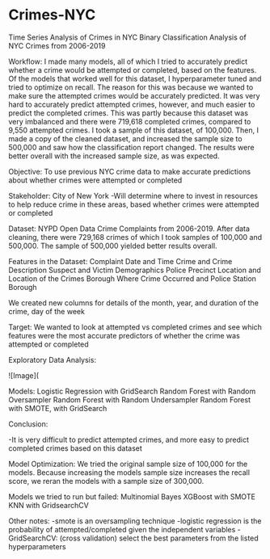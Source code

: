 # Crimes-NYC
Time Series Analysis of Crimes in NYC 
Binary Classification Analysis of NYC Crimes from 2006-2019

Workflow: I made many models, all of which I tried to accurately predict whether a crime would be attempted or completed, based on the features. Of the models that worked well for this dataset, I hyperparameter tuned and tried to optimize on recall. The reason for this was because we wanted to make sure the attempted crimes would be accurately predicted. It was very hard to accurately predict attempted crimes, however, and much easier to predict the completed crimes. This was partly because this dataset was very imbalanced and there were 719,618 completed crimes, compared to 9,550 attempted crimes. I took a sample of this dataset, of 100,000. Then, I made a copy of the cleaned dataset, and increased the sample size to 500,000 and saw how the classification report changed. The results were better overall with the increased sample size, as was expected. 

Objective:  To use previous NYC crime data to make accurate predictions about whether crimes were attempted or completed

Stakeholder: City of New York 
-Will determine where to invest in resources to help reduce crime in these areas, based whether crimes were attempted or completed 

Dataset: NYPD Open Data Crime Complaints from 2006-2019. After data cleaning, there were 729,168 crimes of which I took samples of 100,000 and 500,000. The sample of 500,000 yielded better results overall.

Features in the Dataset: 
Complaint Date and Time
Crime and Crime Description
Suspect and Victim Demographics 
Police Precinct Location and Location of the Crimes
Borough Where Crime Occurred and Police Station Borough

We created new columns for details of the month, year, and duration of the crime, day of the week

Target: We wanted to look at attempted vs completed crimes and see which features were the most accurate predictors of whether the crime was attempted or completed

Exploratory Data Analysis: 

![Image](

Models: 
Logistic Regression with GridSearch 
Random Forest with Random Oversampler
Random Forest with Random Undersampler 
Random Forest with SMOTE, with GridSearch 

Conclusion: 

-It is very difficult to predict attempted crimes, and more easy to predict completed crimes based on this dataset

Model Optimization:
We tried the original sample size of 100,000 for the models. 
Because increasing the models sample size increases the recall score, 
we reran the models with a sample size of 300,000. 
 
Models we tried to run but failed: 
Multinomial Bayes
XGBoost with SMOTE
KNN with GridsearchCV

Other notes:
-smote is an oversampling technique 
-logistic regression is the probability of attempted/completed given the independent variables 
-GridSearchCV: (cross validation) select the best parameters from the listed hyperparameters

